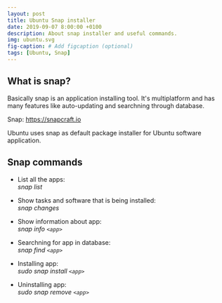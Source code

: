 ```yaml
---
layout: post
title: Ubuntu Snap installer
date: 2019-09-07 8:00:00 +0100
description: About snap installer and useful commands.
img: ubuntu.svg
fig-caption: # Add figcaption (optional)
tags: [Ubuntu, Snap]
---
```


## What is snap?

Basically snap is an application installing tool. It's multiplatform and has many features like auto-updating and searchning through database. 

Snap: <https://snapcraft.io>

Ubuntu uses snap as default package installer for Ubuntu software application.

## Snap commands

+ List all the apps:
    <br><i>snap list</i>

+ Show tasks and software that is being installed:
    <br><i>snap changes</i>

+ Show information about app:
    <br><i>snap info `<app>`</i>

+ Searchning for app in database:
    <br><i>snap find `<app>`</i>

+ Installing app:
    <br><i>sudo snap install `<app>`</i>

+ Uninstalling app:
    <br><i>sudo snap remove `<app>`</i>


